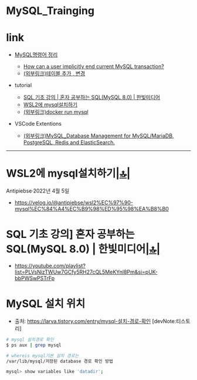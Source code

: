 # MySQL_Trainging

# link

- [MySQL명령어 정리](#mysql명령어-정리)
  - [How can a user implicitly end current MySQL transaction?](#how-can-a-user-implicitly-end-current-mysql-transaction)
  - [(외부링크)테이블 추가 , 변경](https://dreamcoding.tistory.com/71)
- tutorial
  - [SQL 기초 강의 | 혼자 공부하는 SQL(MySQL 8.0) | 한빛미디어](#sql-기초-강의-혼자-공부하는-sqlmysql-80--한빛미디어)
  - [WSL2에 mysql설치하기](#wsl2에-mysql설치하기)
  - [(외부링크)docker run mysql](https://poiemaweb.com/docker-mysql)

- VSCode Extentions
  - [(외부링크)MySQL_Database Management for MySQL/MariaDB, PostgreSQL, Redis and ElasticSearch.](https://marketplace.visualstudio.com/items?itemName=cweijan.vscode-mysql-client2)

<hr />

# WSL2에 mysql설치하기[|🔝|](#link)
Antipiebse·2022년 4월 5일
- https://velog.io/@antipiebse/wsl2%EC%97%90-mysql%EC%84%A4%EC%B9%98%ED%95%98%EA%B8%B0

# SQL 기초 강의] 혼자 공부하는 SQL(MySQL 8.0) | 한빛미디어[|🔝|](#link)
- https://youtube.com/playlist?list=PLVsNizTWUw7GCfy5RH27cQL5MeKYnl8Pm&si=pUK-bbPWSwPSTrFp

# MySQL 설치 위치

- 출처: https://larva.tistory.com/entry/mysql-설치-경로-확인 [devNote:티스토리]

```bash
# mysql 설치경로 확인
$ ps aux | grep mysql

# whereis mysql기본 설치 경로는
/var/lib/mysql/저장된 database 경로 확인 방법

mysql> show variables like 'datadir';

```
